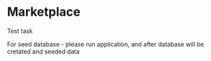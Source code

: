 # Marketplace
Test task

For seed database - please run application, and after database will be cretated and seeded data 
